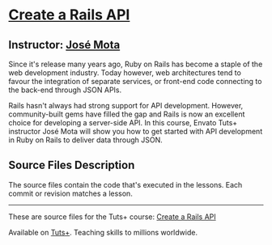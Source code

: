 # [Create a Rails API][published url]
## Instructor: [José Mota][instructor url]


Since it's release many years ago, Ruby on Rails has become a staple of the web development industry. Today however, web architectures tend to favour the integration of separate services, or front-end code connecting to the back-end through JSON APIs. 

Rails hasn't always had strong support for API development. However, community-built gems have filled the gap and Rails is now an excellent choice for developing a server-side API. In this course, Envato Tuts+ instructor José Mota will show you how to get started with API development in Ruby on Rails to deliver data through JSON.


## Source Files Description


The source files contain the code that's executed in the lessons. Each commit or revision matches a lesson.

------

These are source files for the Tuts+ course: [Create a Rails API][published url]

Available on [Tuts+](https://tutsplus.com). Teaching skills to millions worldwide.

[published url]: https://code.tutsplus.com/courses/create-a-rails-api
[instructor url]: https://tutsplus.com/authors/jose-mota

